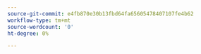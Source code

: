 ```yaml
---
source-git-commit: e4fb870e30b13fbd64fa65605478407107fe4b62
workflow-type: tm+mt
source-wordcount: '0'
ht-degree: 0%

---
```

